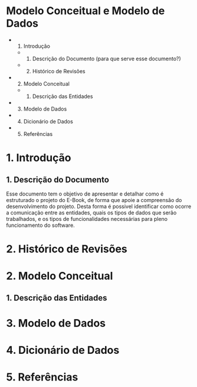 # Modelo Conceitual e Modelo de Dados  
  
- 1. Introdução
  * 1. Descrição do Documento (para que serve esse documento?)
  * 2. Histórico de Revisões
- 2. Modelo Conceitual
  * 1. Descrição das Entidades
- 3. Modelo de Dados
- 4. Dicionário de Dados
- 5. Referências
  
# 1. Introdução
 
## 1. Descrição do Documento

   Esse documento tem o objetivo de apresentar e detalhar como é estruturado o projeto do E-Book, de forma que apoie a     compreensão do desenvolvimento do projeto. Desta forma é possivel identificar como ocorre a comunicação entre as entidades, quais os tipos de dados que serão trabalhados, e os tipos de funcionalidades necessárias para pleno funcionamento do software.
  
# 2. Histórico de Revisões  
  
# 2. Modelo Conceitual  
  
## 1. Descrição das Entidades  
  
# 3. Modelo de Dados  
  
# 4. Dicionário de Dados  
  
# 5. Referências  
